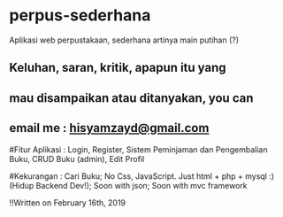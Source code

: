 # perpus-sederhana
Aplikasi web perpustakaan, sederhana artinya main putihan (?)

## Keluhan, saran, kritik, apapun itu yang  ##
## mau disampaikan atau ditanyakan, you can ##
## email me : hisyamzayd@gmail.com          ##

#Fitur Aplikasi : Login, Register, Sistem Peminjaman dan Pengembalian Buku, CRUD Buku (admin), Edit Profil

#Kekurangan     : Cari Buku; No Css, JavaScript. Just html + php + mysql :) (Hidup Backend Dev!); Soon with json; Soon with mvc framework

!!Written on February 16th, 2019
